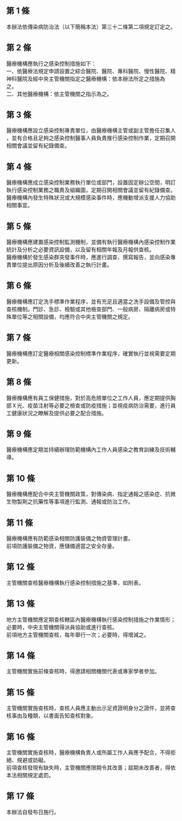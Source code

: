 第 1 條
-------
本辦法依傳染病防治法（以下簡稱本法）第三十二條第二項規定訂定之。

第 2 條
-------
醫療機構應執行之感染控制措施如下：  
一、依醫療法規定申請設置之綜合醫院、醫院、專科醫院、慢性醫院、精  
    神科醫院及經中央主管機關指定之醫療機構：依本辦法所定之措施為  
    之。  
二、其他醫療機構：依主管機關之指示為之。

第 3 條
-------
醫療機構應設立感染控制專責單位，由醫療機構主管或副主管擔任召集人  
，並有合格且足夠之感染控制醫事人員負責推行感染控制作業，定期召開  
相關會議並留有紀錄備查。

第 4 條
-------
醫療機構應成立感染控制業務執行單位或部門，設置固定辦公空間，明訂  
執行感染控制業務之職責及組織圖，定期召開相關會議並留有紀錄備查。  
醫療機構內發生特殊狀況或大規模感染事件時，應機動增派支援人力協助  
相關事宜。

第 5 條
-------
醫療機構應建置感染控制監測機制，並備有執行醫療機構內感染控制作業  
統計及分析之必要資訊設備，以及留有相關年報及月報供查核。  
醫療機構於發生感染群突發事件時，應進行調查、撰寫報告，並向感染專  
責單位提出原因分析及後續改善之執行計畫。

第 6 條
-------
醫療機構應訂定洗手標準作業程序，並有充足且適當之洗手設備及管控與  
查核機制。門診、急診、檢驗或其他檢查部門、一般病房、隔離病房或特  
殊單位等之相關設備，均應符合中央主管機關之規定。

第 7 條
-------
醫療機構應訂定醫療相關感染控制標準作業程序，確實執行並視需要定期  
更新。

第 8 條
-------
醫療機構應有員工保健措施，對於高危險單位之工作人員，應定期提供胸  
部Ｘ光、疫苗注射等必要之檢查或防疫措施；並視疫病防治需要，進行員  
工健康狀況之瞭解及提供必要之配合措施。

第 9 條
-------
醫療機構應定期並持續辦理防範機構內工作人員感染之教育訓練及技術輔  
導。

第 10 條
--------
醫療機構應配合中央主管機關政策，對傳染病、指定通報之感染症、抗微  
生物製劑之抗藥性等事項進行監測、通報或防治工作。

第 11 條
--------
醫療機構應有防範感染相關防護裝備之物資管理計畫。  
前項防護裝備之物資，應儲備適當之安全存量。

第 12 條
--------
主管機關查核醫療機構執行感染控制措施之基準，如附表。

第 13 條
--------
地方主管機關應定期查核轄區內醫療機構執行感染控制措施之作業情形；  
必要時，中央主管機關得派員協助或進行查核。  
前項地方主管機關查核，每年舉行一次；必要時，得增減之。

第 14 條
--------
主管機關實施前條查核時，得邀請相關機關代表或專家學者參加。

第 15 條
--------
主管機關實施查核時，查核人員應主動出示足資證明身分之證件，並將查  
核事由及種類，以書面告知查核對象。

第 16 條
--------
主管機關實施查核時，醫療機構負責人或所屬工作人員應予配合，不得拒  
絕、規避或妨礙。  
前項查核發現有缺失時，主管機關應限期令其改善；屆期未改善者，得依  
本法相關規定處罰。

第 17 條
--------
本辦法自發布日施行。

